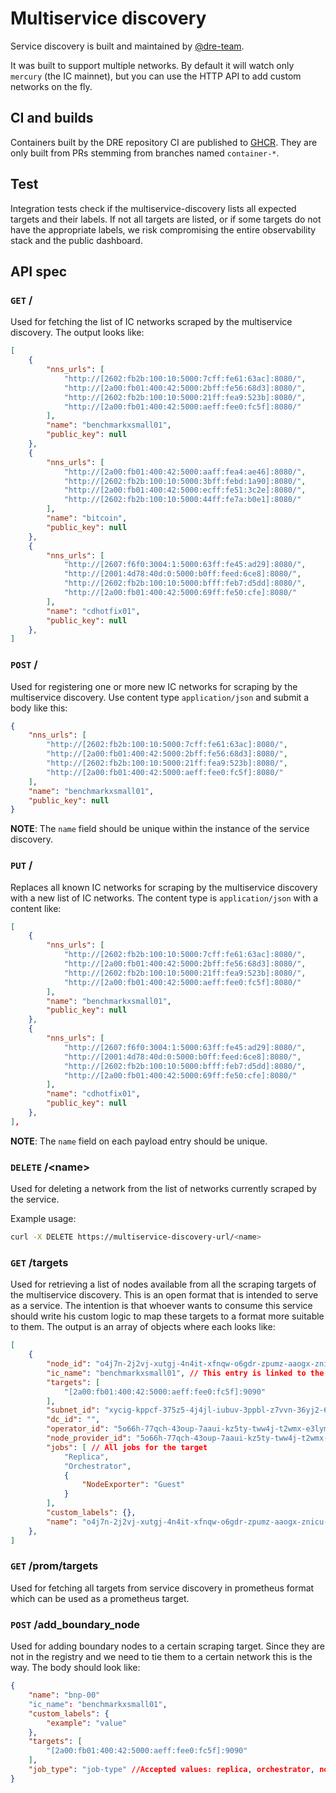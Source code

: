 # Multiservice discovery

Service discovery is built and maintained by
[@dre-team](https://dfinity.enterprise.slack.com/archives/C05LD0CEAHY).

It was built to support multiple networks. By default it will watch only
`mercury` (the IC mainnet), but you can use the HTTP API to add custom
networks on the fly.

## CI and builds

Containers built by the DRE repository CI are published to [GHCR](https://ghcr.io/dfinity/dre/).
They are only built from PRs stemming from branches named `container-*`.

## Test

Integration tests check if the multiservice-discovery lists all expected targets and their labels.
If not all targets are listed, or if some targets do not have the appropriate labels, we risk compromising the entire observability stack and the public dashboard.

## API spec

### `GET` /

Used for fetching the list of IC networks scraped by the multiservice discovery. The output looks like:

```JSON
[
    {
        "nns_urls": [
            "http://[2602:fb2b:100:10:5000:7cff:fe61:63ac]:8080/",
            "http://[2a00:fb01:400:42:5000:2bff:fe56:68d3]:8080/",
            "http://[2602:fb2b:100:10:5000:21ff:fea9:523b]:8080/",
            "http://[2a00:fb01:400:42:5000:aeff:fee0:fc5f]:8080/"
        ],
        "name": "benchmarkxsmall01",
        "public_key": null
    },
    {
        "nns_urls": [
            "http://[2a00:fb01:400:42:5000:aaff:fea4:ae46]:8080/",
            "http://[2602:fb2b:100:10:5000:3bff:febd:1a90]:8080/",
            "http://[2a00:fb01:400:42:5000:ecff:fe51:3c2e]:8080/",
            "http://[2602:fb2b:100:10:5000:44ff:fe7a:b0e1]:8080/"
        ],
        "name": "bitcoin",
        "public_key": null
    },
    {
        "nns_urls": [
            "http://[2607:f6f0:3004:1:5000:63ff:fe45:ad29]:8080/",
            "http://[2001:4d78:40d:0:5000:b0ff:feed:6ce8]:8080/",
            "http://[2602:fb2b:100:10:5000:bfff:feb7:d5dd]:8080/",
            "http://[2a00:fb01:400:42:5000:69ff:fe50:cfe]:8080/"
        ],
        "name": "cdhotfix01",
        "public_key": null
    },
]
```

### `POST` /

Used for registering one or more new IC networks for scraping by the multiservice discovery.
Use content type `application/json` and submit a body like this:

```JSON
{
    "nns_urls": [
        "http://[2602:fb2b:100:10:5000:7cff:fe61:63ac]:8080/",
        "http://[2a00:fb01:400:42:5000:2bff:fe56:68d3]:8080/",
        "http://[2602:fb2b:100:10:5000:21ff:fea9:523b]:8080/",
        "http://[2a00:fb01:400:42:5000:aeff:fee0:fc5f]:8080/"
    ],
    "name": "benchmarkxsmall01",
    "public_key": null
}
```

**NOTE**: The `name` field should be unique within the instance of the service discovery.

### `PUT` /

Replaces all known IC networks for scraping by the multiservice discovery with a new
list of IC networks. The content type is `application/json` with a content like:

```JSON
[
    {
        "nns_urls": [
            "http://[2602:fb2b:100:10:5000:7cff:fe61:63ac]:8080/",
            "http://[2a00:fb01:400:42:5000:2bff:fe56:68d3]:8080/",
            "http://[2602:fb2b:100:10:5000:21ff:fea9:523b]:8080/",
            "http://[2a00:fb01:400:42:5000:aeff:fee0:fc5f]:8080/"
        ],
        "name": "benchmarkxsmall01",
        "public_key": null
    },
    {
        "nns_urls": [
            "http://[2607:f6f0:3004:1:5000:63ff:fe45:ad29]:8080/",
            "http://[2001:4d78:40d:0:5000:b0ff:feed:6ce8]:8080/",
            "http://[2602:fb2b:100:10:5000:bfff:feb7:d5dd]:8080/",
            "http://[2a00:fb01:400:42:5000:69ff:fe50:cfe]:8080/"
        ],
        "name": "cdhotfix01",
        "public_key": null
    },
],
```

**NOTE**: The `name` field on each payload entry should be unique.

### `DELETE` /\<name\>

Used for deleting a network from the list of networks currently scraped by the service.

Example usage:

```sh
curl -X DELETE https://multiservice-discovery-url/<name>
```

### `GET` /targets

Used for retrieving a list of nodes available from all the scraping targets of the multiservice discovery. This is an open format that is intended to serve as a service. The intention is that whoever wants to consume this service should write his custom logic to map these targets to a format more suitable to them. The output is an array of objects where each looks like:

```JSON
[
    {
        "node_id": "o4j7n-2j2vj-xutgj-4n4it-xfnqw-o6gdr-zpumz-aaogx-znicu-bezl3-jqe",
        "ic_name": "benchmarkxsmall01", // This entry is linked to the scraping target named benchmarkxsmall01
        "targets": [
            "[2a00:fb01:400:42:5000:aeff:fee0:fc5f]:9090"
        ],
        "subnet_id": "xycig-kppcf-375z5-4j4jl-iubuv-3ppbl-z7vvn-36yj2-62c7u-c6urr-6ae",
        "dc_id": "",
        "operator_id": "5o66h-77qch-43oup-7aaui-kz5ty-tww4j-t2wmx-e3lym-cbtct-l3gpw-wae",
        "node_provider_id": "5o66h-77qch-43oup-7aaui-kz5ty-tww4j-t2wmx-e3lym-cbtct-l3gpw-wae",
        "jobs": [ // All jobs for the target
            "Replica",
            "Orchestrator",
            {
                "NodeExporter": "Guest"
            }
        ],
        "custom_labels": {},
        "name": "o4j7n-2j2vj-xutgj-4n4it-xfnqw-o6gdr-zpumz-aaogx-znicu-bezl3-jqe"
    },
]
```

### `GET` /prom/targets

Used for fetching all targets from service discovery in prometheus format which can be used as a prometheus target.

### `POST` /add_boundary_node

Used for adding boundary nodes to a certain scraping target. Since they are not in the registry and we need to tie them to a certain network this is the way. The body should look like:

```JSON
{
    "name": "bnp-00"
    "ic_name": "benchmarkxsmall01",
    "custom_labels": {
        "example": "value"
    },
    "targets": [
        "[2a00:fb01:400:42:5000:aeff:fee0:fc5f]:9090"
    ],
    "job_type": "job-type" //Accepted values: replica, orchestrator, node_exporter, host_node_exporter
}
```
